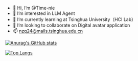 - 👋 Hi, I’m @Time-nie
- 👀 I’m interested in LLM Agent
- 🌱 I’m currently learning at Tsinghua University（HCI Lab） 
- 💞️ I’m looking to collaborate on Digital avatar application
- 📫 nzq24@mails.tsinghua.edu.cn

<!---
Time-nie/Time-nie is a ✨ special ✨ repository because its `README.md` (this file) appears on your GitHub profile.
You can click the Preview link to take a look at your changes.
--->

[![Anurag's GitHub stats](https://github-readme-stats.vercel.app/api?username=Time-nie&count_private=true)](https://github.com/anuraghazra/github-readme-stats)

[![Top Langs](https://github-readme-stats.vercel.app/api/top-langs/?username=Time-nie&count_private=true)](https://github.com/anuraghazra/github-readme-stats)
